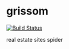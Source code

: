 # grissom
[![Build Status](https://travis-ci.org/joanfont/grissom.svg?branch=master)](https://travis-ci.org/joanfont/grissom)

real estate sites spider

